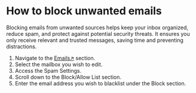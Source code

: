 # How to block unwanted emails  <Badge type="warning" text="experimental" />

Blocking emails from unwanted sources helps keep your inbox organized, reduce spam, and protect against potential security threats. 
It ensures you only receive relevant and trusted messages, saving time and preventing distractions.
<br>

1. Navigate to the [Emails↗](https://cloud.envision.nl/emails) section.
2. Select the mailbox you wish to edit.
3. Access the Spam Settings.
4. Scroll down to the Block/Allow List section.
5. Enter the email address you wish to blacklist under the Block section.





